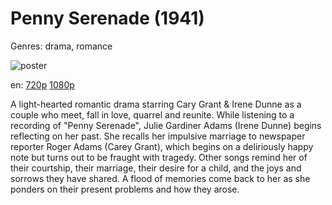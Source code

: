 # Penny Serenade (1941)

Genres: drama, romance

![poster](http://image.tmdb.org/t/p/w500/ksL4CNT4HVrYsKVz1AmUyatAM6A.jpg)

en:
  [720p](magnet:?xt=urn:btih:dbe0392ee01000b10b58acdbfa0209819d364ac2&dn=Penny+Serenade+%281941%29+720p+BrRip+x264+-+YIFY&tr=udp%3A%2F%2Ftracker.openbittorrent.com%3A80%2Fannounce&tr=udp%3A%2F%2Fglotorrents.pw%3A6969%2Fannounce&tr=udp%3A%2F%2Ftracker.openbittorrent.com%3A80%2Fannounce&tr=udp%3A%2F%2Ftracker.opentrackr.org%3A1337%2Fannounce&tr=udp%3A%2F%2Fzer0day.to%3A1337%2Fannounce&tr=udp%3A%2F%2Ftracker.coppersurfer.tk%3A6969%2Fannounce)
  [1080p](magnet:?xt=urn:btih:7D9330817B9E4DAEC4869FD03C99862083B8B97E&tr=udp://glotorrents.pw:6969/announce&tr=udp://tracker.opentrackr.org:1337/announce&tr=udp://torrent.gresille.org:80/announce&tr=udp://tracker.openbittorrent.com:80&tr=udp://tracker.coppersurfer.tk:6969&tr=udp://tracker.leechers-paradise.org:6969&tr=udp://p4p.arenabg.ch:1337&tr=udp://tracker.internetwarriors.net:1337)
  


A light-hearted romantic drama starring Cary Grant &amp; Irene Dunne as a couple who meet, fall in love, quarrel and reunite. While listening to a recording of "Penny Serenade", Julie Gardiner Adams (Irene Dunne) begins reflecting on her past. She recalls her impulsive marriage to newspaper reporter Roger Adams (Carey Grant), which begins on a deliriously happy note but turns out to be fraught with tragedy. Other songs remind her of their courtship, their marriage, their desire for a child, and the joys and sorrows they have shared. A flood of memories come back to her as she ponders on their present problems and how they arose.